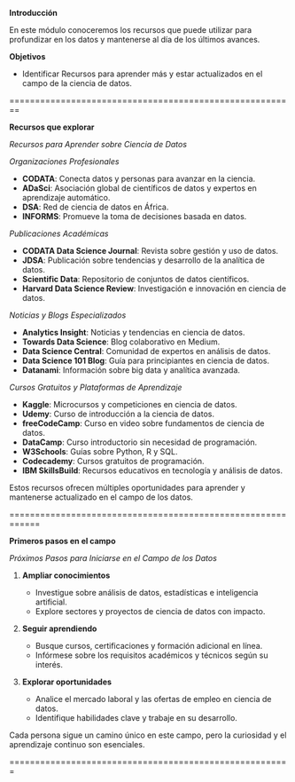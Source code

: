 **Introducción**

En este módulo conoceremos los recursos que puede utilizar para profundizar en los datos y mantenerse al día de los últimos avances.

**Objetivos**

- Identificar Recursos para aprender más y estar actualizados en el campo de la ciencia de datos.

========================================================

**Recursos que explorar**

*Recursos para Aprender sobre Ciencia de Datos*  

*Organizaciones Profesionales*

- **CODATA**: Conecta datos y personas para avanzar en la ciencia.  
- **ADaSci**: Asociación global de científicos de datos y expertos en aprendizaje automático.  
- **DSA**: Red de ciencia de datos en África.  
- **INFORMS**: Promueve la toma de decisiones basada en datos.  

*Publicaciones Académicas*

- **CODATA Data Science Journal**: Revista sobre gestión y uso de datos.  
- **JDSA**: Publicación sobre tendencias y desarrollo de la analítica de datos.  
- **Scientific Data**: Repositorio de conjuntos de datos científicos.  
- **Harvard Data Science Review**: Investigación e innovación en ciencia de datos.  

*Noticias y Blogs Especializados*

- **Analytics Insight**: Noticias y tendencias en ciencia de datos.  
- **Towards Data Science**: Blog colaborativo en Medium.  
- **Data Science Central**: Comunidad de expertos en análisis de datos.  
- **Data Science 101 Blog**: Guía para principiantes en ciencia de datos.  
- **Datanami**: Información sobre big data y analítica avanzada.  

*Cursos Gratuitos y Plataformas de Aprendizaje*

- **Kaggle**: Microcursos y competiciones en ciencia de datos.  
- **Udemy**: Curso de introducción a la ciencia de datos.  
- **freeCodeCamp**: Curso en video sobre fundamentos de ciencia de datos.  
- **DataCamp**: Curso introductorio sin necesidad de programación.  
- **W3Schools**: Guías sobre Python, R y SQL.  
- **Codecademy**: Cursos gratuitos de programación.  
- **IBM SkillsBuild**: Recursos educativos en tecnología y análisis de datos.  

Estos recursos ofrecen múltiples oportunidades para aprender y mantenerse actualizado en el campo de los datos.

============================================================

**Primeros pasos en el campo**

*Próximos Pasos para Iniciarse en el Campo de los Datos*  

1. **Ampliar conocimientos**  
   - Investigue sobre análisis de datos, estadísticas e inteligencia artificial.  
   - Explore sectores y proyectos de ciencia de datos con impacto.  

2. **Seguir aprendiendo**  
   - Busque cursos, certificaciones y formación adicional en línea.  
   - Infórmese sobre los requisitos académicos y técnicos según su interés.  

3. **Explorar oportunidades**  
   - Analice el mercado laboral y las ofertas de empleo en ciencia de datos.  
   - Identifique habilidades clave y trabaje en su desarrollo.  

Cada persona sigue un camino único en este campo, pero la curiosidad y el aprendizaje continuo son esenciales.

=======================================================
